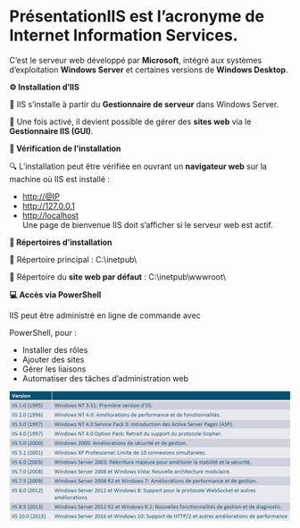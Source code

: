 # Présentation**IIS** est l’acronyme de **Internet Information Services**.

C’est le serveur web développé par **Microsoft**, intégré aux systèmes d’exploitation **Windows Server** et certaines versions de **Windows Desktop**.



**⚙️ Installation d’IIS**

🧩 IIS s’installe à partir du **Gestionnaire de serveur** dans Windows Server.

🔧 Une fois activé, il devient possible de gérer des **sites web** via le **Gestionnaire IIS (GUI)**.



**🧪 Vérification de l’installation**

🔍 L’installation peut être vérifiée en ouvrant un **navigateur web** sur la machine où IIS est installé :

- <http://@IP>
- <http://127.0.0.1>
- <http://localhost>  
  Une page de bienvenue IIS doit s’afficher si le serveur web est actif.



**📁 Répertoires d’installation**

📂 Répertoire principal : C:\inetpub\

📂 Répertoire du **site web par défaut** : C:\inetpub\wwwroot\



**💻 Accès via PowerShell**

IIS peut être administré en ligne de commande avec

PowerShell, pour :

- Installer des rôles
- Ajouter des sites
- Gérer les liaisons
- Automatiser des tâches d’administration web

![](../../media/Cours-Web-Reseau-Sécurité-Présentation-image1.png)


